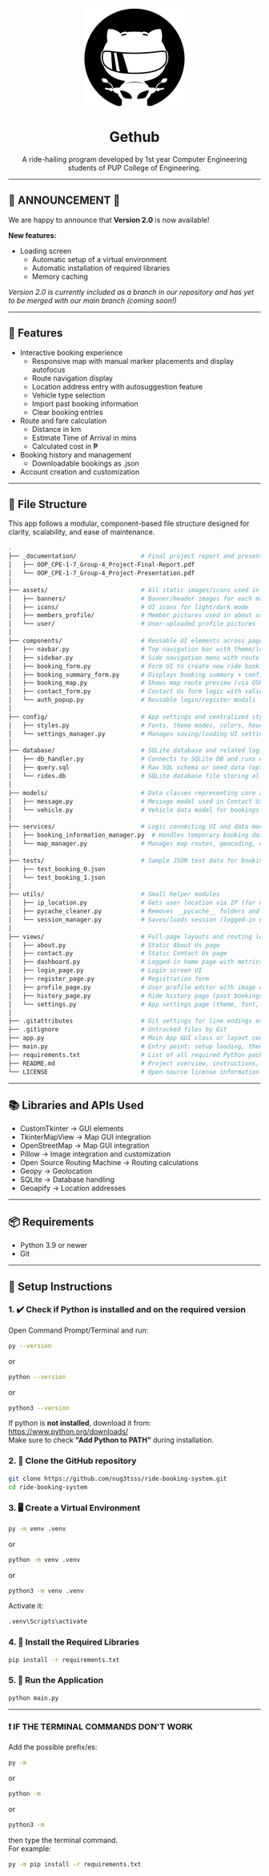 <p align="center">
  <picture>
    <source srcset="assets/icons/logo-dark--transparent.png" media="(prefers-color-scheme: dark)">
    <img src="assets/icons/logo-light--transparent.png" alt="My Image" width="200">
  </picture>
</p>

<h1 align="center">Gethub</h1>
<p align="center">
  A ride-hailing program developed by 1st year Computer Engineering students of PUP College of Engineering.
</p>

---

## 📣 ANNOUNCEMENT 📣

We are happy to announce that **Version 2.0** is now available!

**New features:**
- Loading screen
  - Automatic setup of a virtual environment
  - Automatic installation of required libraries
  - Memory caching

*Version 2.0 is currently included as a branch in our repository and has yet to be merged with our main branch (coming soon!)*

---

## 🔭 Features

- Interactive booking experience
  - Responsive map with manual marker placements and display autofocus
  - Route navigation display
  - Location address entry with autosuggestion feature
  - Vehicle type selection
  - Import past booking information
  - Clear booking entries
- Route and fare calculation
  - Distance in km
  - Estimate Time of Arrival in mins
  - Calculated cost in ₱
- Booking history and management
  - Downloadable bookings as .json
- Account creation and customization

---

## 🔭 File Structure

This app follows a modular, component-based file structure designed for clarity, scalability, and ease of maintenance. 

```bash
.
├── _documentation/                  # Final project report and presentation
│   ├── OOP_CPE-1-7_Group-4_Project-Final-Report.pdf
│   └── OOP_CPE-1-7_Group-4_Project-Presentation.pdf
│
├── assets/                          # All static images/icons used in the app
│   ├── banners/                     # Banner/header images for each main page
│   ├── icons/                       # UI icons for light/dark mode
│   ├── members_profile/             # Member pictures used in about us page
│   └── user/                        # User-uploaded profile pictures
│
├── components/                      # Reusable UI elements across pages
│   ├── navbar.py                    # Top navigation bar with theme/login buttons
│   ├── sidebar.py                   # Side navigation menu with route buttons
│   ├── booking_form.py              # Form UI to create new ride bookings
│   ├── booking_summary_form.py      # Displays booking summary + confirm button
│   ├── booking_map.py               # Shows map route preview (via OSRM)
│   ├── contact_form.py              # Contact Us form logic with validation
│   └── auth_popup.py                # Reusable login/register modals
│
├── config/                          # App settings and centralized style configs
│   ├── styles.py                    # Fonts, theme modes, colors, hover effects
│   └── settings_manager.py          # Manages saving/loading UI settings
│
├── database/                        # SQLite database and related logic
│   ├── db_handler.py                # Connects to SQLite DB and runs queries
│   ├── query.sql                    # Raw SQL schema or seed data (optional)
│   └── rides.db                     # SQLite database file storing all records
│
├── models/                          # Data classes representing core app entities
│   ├── message.py                   # Message model used in Contact Us page
│   └── vehicle.py                   # Vehicle data model for bookings
│
├── services/                        # Logic connecting UI and data models
│   ├── booking_information_manager.py  # Handles temporary booking data across pages
│   └── map_manager.py               # Manages map routes, geocoding, etc.
│
├── tests/                           # Sample JSON test data for booking scenarios
│   ├── test_booking_0.json
│   └── test_booking_1.json
│
├── utils/                           # Small helper modules
│   ├── ip_location.py               # Gets user location via IP (for maps)
│   ├── pycache_cleaner.py           # Removes __pycache__ folders and .pyc files
│   └── session_manager.py           # Saves/loads session (logged-in user)
│
├── views/                           # Full-page layouts and routing logic
│   ├── about.py                     # Static About Us page
│   ├── contact.py                   # Static Contact Us page
│   ├── dashboard.py                 # Logged-in home page with metrics/cards
│   ├── login_page.py                # Login screen UI
│   ├── register_page.py             # Registration form
│   ├── profile_page.py              # User profile editor with image cropping
│   ├── history_page.py              # Ride history page (past bookings)
│   └── settings.py                  # App settings page (theme, font, etc.)
│
├── .gitattributes                   # Git settings for line endings or diffing
├── .gitignore                       # Untracked files by Git
├── app.py                           # Main App GUI class or layout controller
├── main.py                          # Entry point: setup loading, then start app
├── requirements.txt                 # List of all required Python packages
├── README.md                        # Project overview, instructions, credits
└── LICENSE                          # Open-source license information
```

---

## 📚 Libraries and APIs Used

- CustomTkinter -> GUI elements
- TkinterMapView -> Map GUI integration
- OpenStreetMap -> Map GUI integration
- Pillow -> Image integration and customization
- Open Source Routing Machine -> Routing calculations
- Geopy -> Geolocation
- SQLite -> Database handling
- Geoapify -> Location addresses

---

## 📦 Requirements

- Python 3.9 or newer
- Git

---

## 🧰 Setup Instructions

### 1. ✔️ Check if Python is installed and on the required version

Open Command Prompt/Terminal and run:

```bash
py --version
```
or
```bash
python --version
```
or
```bash
python3 --version
```

If python is **not installed**, download it from:  
https://www.python.org/downloads/  
Make sure to check **"Add Python to PATH"** during installation.  

### 2. 📂 Clone the GitHub repository

```bash
git clone https://github.com/nug3tsss/ride-booking-system.git
cd ride-booking-system
```

### 3. 🖥️ Create a Virtual Environment

```bash
py -m venv .venv
```
or
```bash
python -m venv .venv
```
or
```bash
python3 -m venv .venv
```

Activate it:
```bash
.venv\Scripts\activate
```

### 4. 📃 Install the Required Libraries

```bash
pip install -r requirements.txt
```

### 5. 🏃 Run the Application

```bash
python main.py
```

---

### ❗ IF THE TERMINAL COMMANDS DON'T WORK
Add the possible prefix/es:

```bash
py -m
```
or
```bash
python -m
```
or
```bash
python3 -m
```

then type the terminal command.  
For example:

```bash
py -m pip install -r requirements.txt
```
